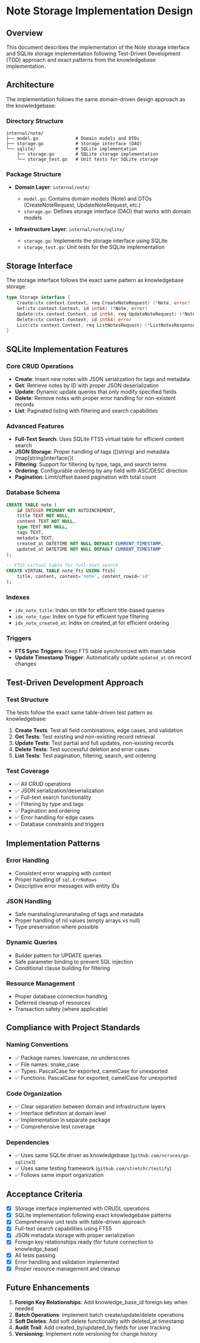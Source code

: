 # Note Storage Implementation Design

## Overview

This document describes the implementation of the Note storage interface and SQLite storage implementation following Test-Driven Development (TDD) approach and exact patterns from the knowledgebase implementation.

## Architecture

The implementation follows the same domain-driven design approach as the knowledgebase:

### Directory Structure

```
internal/note/
├── model.go              # Domain models and DTOs
├── storage.go            # Storage interface (DAO)
└── sqlite/               # SQLite implementation
    ├── storage.go        # SQLite storage implementation
    └── storage_test.go   # Unit tests for SQLite storage
```

### Package Structure

- **Domain Layer**: `internal/note/`
  - `model.go`: Contains domain models (Note) and DTOs (CreateNoteRequest, UpdateNoteRequest, etc.)
  - `storage.go`: Defines storage interface (DAO) that works with domain models

- **Infrastructure Layer**: `internal/note/sqlite/`
  - `storage.go`: Implements the storage interface using SQLite
  - `storage_test.go`: Unit tests for the SQLite implementation

## Storage Interface

The storage interface follows the exact same pattern as knowledgebase storage:

```go
type Storage interface {
    Create(ctx context.Context, req CreateNoteRequest) (*Note, error)
    Get(ctx context.Context, id int64) (*Note, error)
    Update(ctx context.Context, id int64, req UpdateNoteRequest) (*Note, error)
    Delete(ctx context.Context, id int64) error
    List(ctx context.Context, req ListNotesRequest) (*ListNotesResponse, error)
}
```

## SQLite Implementation Features

### Core CRUD Operations
- **Create**: Insert new notes with JSON serialization for tags and metadata
- **Get**: Retrieve notes by ID with proper JSON deserialization
- **Update**: Dynamic update queries that only modify specified fields
- **Delete**: Remove notes with proper error handling for non-existent records
- **List**: Paginated listing with filtering and search capabilities

### Advanced Features
- **Full-Text Search**: Uses SQLite FTS5 virtual table for efficient content search
- **JSON Storage**: Proper handling of tags ([]string) and metadata (map[string]interface{})
- **Filtering**: Support for filtering by type, tags, and search terms
- **Ordering**: Configurable ordering by any field with ASC/DESC direction
- **Pagination**: Limit/offset based pagination with total count

### Database Schema
```sql
CREATE TABLE note (
    id INTEGER PRIMARY KEY AUTOINCREMENT,
    title TEXT NOT NULL,
    content TEXT NOT NULL,
    type TEXT NOT NULL,
    tags TEXT,
    metadata TEXT,
    created_at DATETIME NOT NULL DEFAULT CURRENT_TIMESTAMP,
    updated_at DATETIME NOT NULL DEFAULT CURRENT_TIMESTAMP
);

-- FTS5 virtual table for full-text search
CREATE VIRTUAL TABLE note_fts USING fts5(
    title, content, content='note', content_rowid='id'
);
```

### Indexes
- `idx_note_title`: Index on title for efficient title-based queries
- `idx_note_type`: Index on type for efficient type filtering
- `idx_note_created_at`: Index on created_at for efficient ordering

### Triggers
- **FTS Sync Triggers**: Keep FTS table synchronized with main table
- **Update Timestamp Trigger**: Automatically update `updated_at` on record changes

## Test-Driven Development Approach

### Test Structure
The tests follow the exact same table-driven test pattern as knowledgebase:

1. **Create Tests**: Test all field combinations, edge cases, and validation
2. **Get Tests**: Test existing and non-existing record retrieval
3. **Update Tests**: Test partial and full updates, non-existing records
4. **Delete Tests**: Test successful deletion and error cases
5. **List Tests**: Test pagination, filtering, search, and ordering

### Test Coverage
- ✅ All CRUD operations
- ✅ JSON serialization/deserialization
- ✅ Full-text search functionality
- ✅ Filtering by type and tags
- ✅ Pagination and ordering
- ✅ Error handling for edge cases
- ✅ Database constraints and triggers

## Implementation Patterns

### Error Handling
- Consistent error wrapping with context
- Proper handling of `sql.ErrNoRows`
- Descriptive error messages with entity IDs

### JSON Handling
- Safe marshaling/unmarshaling of tags and metadata
- Proper handling of nil values (empty arrays vs null)
- Type preservation where possible

### Dynamic Queries
- Builder pattern for UPDATE queries
- Safe parameter binding to prevent SQL injection
- Conditional clause building for filtering

### Resource Management
- Proper database connection handling
- Deferred cleanup of resources
- Transaction safety (where applicable)

## Compliance with Project Standards

### Naming Conventions
- ✅ Package names: lowercase, no underscores
- ✅ File names: snake_case
- ✅ Types: PascalCase for exported, camelCase for unexported
- ✅ Functions: PascalCase for exported, camelCase for unexported

### Code Organization
- ✅ Clear separation between domain and infrastructure layers
- ✅ Interface definition at domain level
- ✅ Implementation in separate package
- ✅ Comprehensive test coverage

### Dependencies
- ✅ Uses same SQLite driver as knowledgebase (`github.com/ncruces/go-sqlite3`)
- ✅ Uses same testing framework (`github.com/stretchr/testify`)
- ✅ Follows same import organization

## Acceptance Criteria

- [x] Storage interface implemented with CRUDL operations
- [x] SQLite implementation following exact knowledgebase patterns
- [x] Comprehensive unit tests with table-driven approach
- [x] Full-text search capabilities using FTS5
- [x] JSON metadata storage with proper serialization
- [x] Foreign key relationships ready (for future connection to knowledge_base)
- [x] All tests passing
- [x] Error handling and validation implemented
- [x] Proper resource management and cleanup

## Future Enhancements

1. **Foreign Key Relationships**: Add knowledge_base_id foreign key when needed
2. **Batch Operations**: Implement batch create/update/delete operations
3. **Soft Deletes**: Add soft delete functionality with deleted_at timestamp
4. **Audit Trail**: Add created_by/updated_by fields for user tracking
5. **Versioning**: Implement note versioning for change history